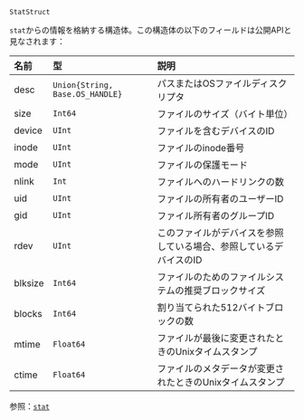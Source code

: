 ```
StatStruct
```

`stat`からの情報を格納する構造体。この構造体の以下のフィールドは公開APIと見なされます：

| 名前      | 型                               | 説明                                 |
|:------- |:------------------------------- |:---------------------------------- |
| desc    | `Union{String, Base.OS_HANDLE}` | パスまたはOSファイルディスクリプタ                 |
| size    | `Int64`                         | ファイルのサイズ（バイト単位）                    |
| device  | `UInt`                          | ファイルを含むデバイスのID                     |
| inode   | `UInt`                          | ファイルのinode番号                       |
| mode    | `UInt`                          | ファイルの保護モード                         |
| nlink   | `Int`                           | ファイルへのハードリンクの数                     |
| uid     | `UInt`                          | ファイルの所有者のユーザーID                    |
| gid     | `UInt`                          | ファイル所有者のグループID                     |
| rdev    | `UInt`                          | このファイルがデバイスを参照している場合、参照しているデバイスのID |
| blksize | `Int64`                         | ファイルのためのファイルシステムの推奨ブロックサイズ         |
| blocks  | `Int64`                         | 割り当てられた512バイトブロックの数                |
| mtime   | `Float64`                       | ファイルが最後に変更されたときのUnixタイムスタンプ        |
| ctime   | `Float64`                       | ファイルのメタデータが変更されたときのUnixタイムスタンプ     |

参照：[`stat`](@ref)

